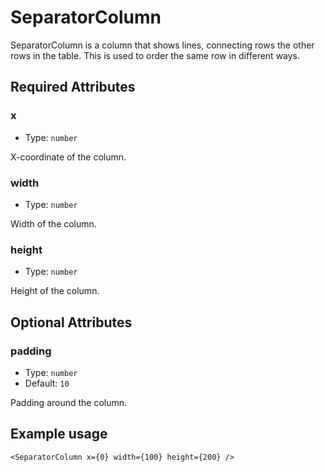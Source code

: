 # SeparatorColumn

SeparatorColumn is a column that shows lines, connecting rows the other rows in the table. This is used to order the same row in different ways.

## Required Attributes

### x

- Type: `number`

X-coordinate of the column.

### width

- Type: `number`

Width of the column.

### height

- Type: `number`

Height of the column.

## Optional Attributes

### padding

- Type: `number`
- Default: `10`

Padding around the column.

## Example usage

```svelte
<SeparatorColumn x={0} width={100} height={200} />
```
